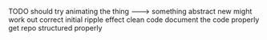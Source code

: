 TODO
should try animating the thing ---> something abstract new might work out
correct initial ripple effect
clean code
document the code properly 
get repo structured properly
